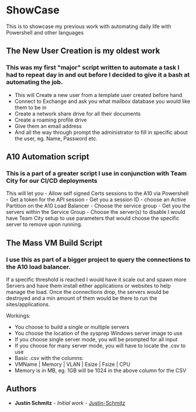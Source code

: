 # ShowCase
This is to showcase my previous work with automating daily life with Powershell and other languages
## The New User Creation is my oldest work
### This was my first "major" script written to automate a task I had to repeat day in and out before I decided to give it a bash at automating the job.
- This will Create a new user from a template user created before hand
- Connect to Exchange and ask you what mailbox database you would like them to be in
- Create a network share drive for all their documents
- Create a roaming profile drive
- Give them an email address
- And all the way through prompt the administrator to fill in specific about the user, eg. Name, Password etc.

## A10 Automation script
### This is a part of a greater script I use in conjunction with Team City for our CI/CD deployments
This will let you
        - Allow self signed Certs sessions to the A10 via Powershell
        - Get a token for the API session
        - Get you a session ID
        - choose an Active Partition on the A10 Load Balancer
        - Choose the service group
        - Get you the servers within the Service Group
        - Choose the server(s) to disable
I would have Team City setup to use parameters that would choose the specific server to remove upon running.

## The Mass VM Build Script
### I use this as part of a bigger project to query the connections to the A10 load balancer. 
If a specific threshold is reached I would have it scale out and spawn more Servers and have them install either applications or websites to help manage the load. Once the connections drop, the servers would be destroyed and a min amount of them would be there to run the sites/applications.

 Workings:
   - You choose to build a single or multiple servers
   - You choose the location of the sysprep Windows server image to use
   - If you choose single server mode, you will be prompted for all input
   - If you choose for many server mode, you will have to locate the .csv to use
   - Basic .csv with the columns:
   - VMName | Memory | VLAN | Esize | Fsize | CPU
   - Memory is in MB, eg. 1GB will be 1024 in the above column for the CSV


## Authors

* **Justin Schmitz** - *Initial work* - [Justin-Schmitz](https://github.com/Justin-Schmitz)
